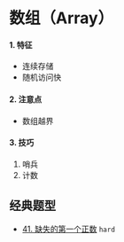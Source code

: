 # 数组（Array）

#### 1. 特征

- 连续存储
- 随机访问快

#### 2. 注意点

- 数组越界

#### 3. 技巧

1. 哨兵
2. 计数


## 经典题型

- [41. 缺失的第一个正数](https://leetcode-cn.com/problems/first-missing-positive/) `hard`
